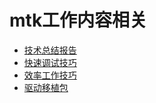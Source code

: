 # mtk工作内容相关

- [技术总结报告](技术总结报告/index.md)
- [快速调试技巧](快速调试技巧/index.md)
- [效率工作技巧](效率工作技巧/index.md)
- [驱动移植包](驱动移植包/index.md)
